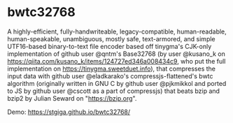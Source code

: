 # bwtc32768
A highly-efficient, fully-handwriteable, legacy-compatible, human-readable, human-speakable, unambiguous, mostly safe, text-armored, and simple UTF16-based binary-to-text file encoder based off tinygma's CJK-only implementation of github user @qntm's Base32768 (by user @kusano_k on https://qiita.com/kusano_k/items/124727ed346a008434c9, who put the full implementation on https://tinygma.sweetduet.info), that compresses the input data with github user @eladkarako's compressjs-flattened's bwtc algorithm (originally written in GNU C by github user @pjkmikkol and ported to JS by github user @cscott as a part of compressjs) that beats bzip and bzip2 by Julian Seward on "https://bzip.org".

Demo: https://stgiga.github.io/bwtc32768/
